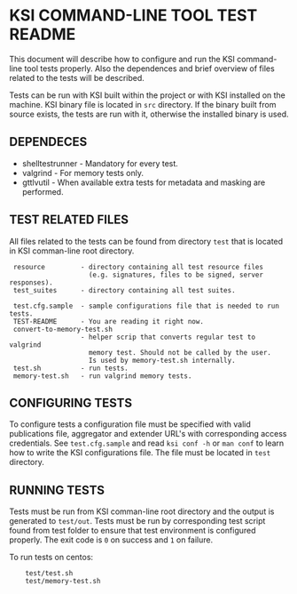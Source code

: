 # KSI COMMAND-LINE TOOL TEST README

 This document will describe how to configure and run the KSI command-line tool
 tests properly. Also the dependences and brief overview of files related to the
 tests will be described.

 Tests can be run with KSI built within the project or with KSI installed on the
 machine. KSI binary file is located in `src` directory. If the binary built from source
 exists, the tests are run with it, otherwise the installed binary is used.


## DEPENDECES

 * shelltestrunner - Mandatory for every test.
 * valgrind - For memory tests only.
 * gttlvutil - When available extra tests for metadata and masking are performed.


## TEST RELATED FILES

 All files related to the tests can be found from directory `test` that is
 located in KSI comman-line root directory.

```
 resource         - directory containing all test resource files
                    (e.g. signatures, files to be signed, server responses).
 test_suites      - directory containing all test suites.
 
 test.cfg.sample  - sample configurations file that is needed to run tests.
 TEST-README      - You are reading it right now.
 convert-to-memory-test.sh 
                  - helper scrip that converts regular test to valgrind
                    memory test. Should not be called by the user.
                    Is used by memory-test.sh internally.
 test.sh          - run tests.
 memory-test.sh   - run valgrind memory tests.
```

## CONFIGURING TESTS

 To configure tests a configuration file must be specified with valid
 publications file, aggregator and extender URL's with corresponding access
 credentials. See `test.cfg.sample` and read `ksi conf -h` or `man conf`
 to learn how to write the KSI configurations file. The file must be located
 in `test` directory.
 
 
## RUNNING TESTS

 Tests must be run from KSI comman-line root directory and the output is
 generated to `test/out`. Tests must be run by corresponding test script
 found from test folder to ensure that test environment is configured
 properly. The exit code is `0` on success and `1` on failure.
 
 To run tests on centos:
```
    test/test.sh
    test/memory-test.sh
```